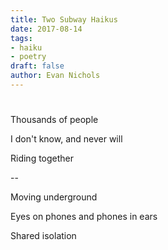 ```yaml
---
title: Two Subway Haikus
date: 2017-08-14
tags:
- haiku
- poetry
draft: false
author: Evan Nichols
---
```


#

Thousands of people

I don't know, and never will

Riding together

--

Moving underground

Eyes on phones and phones in ears

Shared isolation
